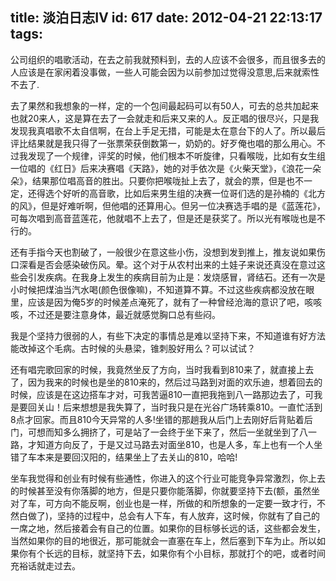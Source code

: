 title: 淡泊日志Ⅳ
id: 617
date: 2012-04-21 22:13:17
tags:
---

公司组织的唱歌活动，在去之前我就预料到，去的人应该不会很多，而且很多去的人应该是在家闲着没事做，一些人可能会因为以前参加过觉得没意思,后来就索性不去了.

去了果然和我想象的一样，定的一个包间最起码可以有50人，可去的总共加起来也就20来人，这是算在去了一会就走和后来又来的人。反正唱的很尽兴，只是我发现我真唱歌不太自信啊，在台上手足无措，可能是太在意台下的人了。所以最后评比结果就是我只得了一张票荣获倒数第一，奶奶的。好歹俺也唱的那么用心。不过我发现了一个规律，评奖的时候，他们根本不听旋律，只看喉咙，比如有女生组一位唱的《红日》后来决赛唱《天路》，她的对手依次是《火柴天堂》，《浪花一朵朵》，结果那位唱高音的胜出。只要你把喉咙扯上去了，就会的票，但是也不一定，还得选个好听的高音歌，比如后来男生组的决赛一位哥们选的是孙楠的《北方的风》，但是好难听啊，但他唱的还算用心。但另一位决赛选手唱的是《蓝莲花》，可每次唱到高音蓝莲花，他就唱不上去了，但是还是获奖了。所以光有喉咙也是不行的。

还有手指今天也割破了，一般很少在意这些小伤，没想到发到推上，推友说如果伤口深看是否会感染破伤风。晕。这个对于从农村出来的土娃子来说还真没在意过这些会引发疾病。在我身上发生的疾病目前为止是：发烧感冒，肾结石。还有一次是小时候把煤油当汽水喝(颜色很像嘛)，不知道算不算。不过这些疾病都没放在眼里，应该是因为俺5岁的时候差点淹死了，就有了一种曾经沧海的意识了吧，咳咳咳，不过还是要注意身体，最近就感觉胸口总有些闷。<!--more-->

我是个坚持力很弱的人，有些下决定的事情总是难以坚持下来，不知道谁有好方法能改掉这个毛病。古时候的头悬梁，锥刺股好用么？可以试试？

还有唱完歌回家的时候，我竟然坐反了方向，当时我看到810来了，就直接上去了，因为我来的时候也是坐的810来的，然后过马路到对面的欢乐迪，想着回去的时候，应该是在这边搭车才对，可我苦逼810一直把我拖到八一路那边去了，可我是要回关山！后来想想是我失算了，当时我只是在光谷广场转乘810。一直忙活到8点才回家。而且810今天异常的人多!坐错的那趟我从后门上去刚好后背贴着后门，可想而知多么拥挤了，可是站了一会终于坐下来了，然后一坐就坐到了八一路，才知道方向反了，于是又过马路去对面坐810，也是人多，车上也有一个人坐错了车本来是要回汉阳的，结果坐上了去关山的810，哈哈!

坐车我觉得和创业有时候有些通性，你进入的这个行业可能竞争异常激烈，你上去的时候甚至没有你落脚的地方，但是只要你能落脚，你就要坚持下去(额，虽然坐对了车，可方向不能反啊，创业也是一样，所做的和所想象的一定要一致才行，不然白做了)，坚持的过程中，总会有人下车，有人放弃，这时候，你就有了自己的一席之地，然后接着会有自己的位置。如果你的目标够长远的话，这些都会发生，当然如果你的目的地很近，那可能就会一直塞在车上，然后塞到下车为止。所以如果你有个长远的目标，就坚持下去，如果你有个小目标，那就打个的吧，或者时间充裕话就走过去。